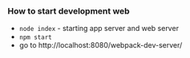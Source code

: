 ### How to start development web
* `node index` - starting app server and web server
* `npm start`
* go to http://localhost:8080/webpack-dev-server/
